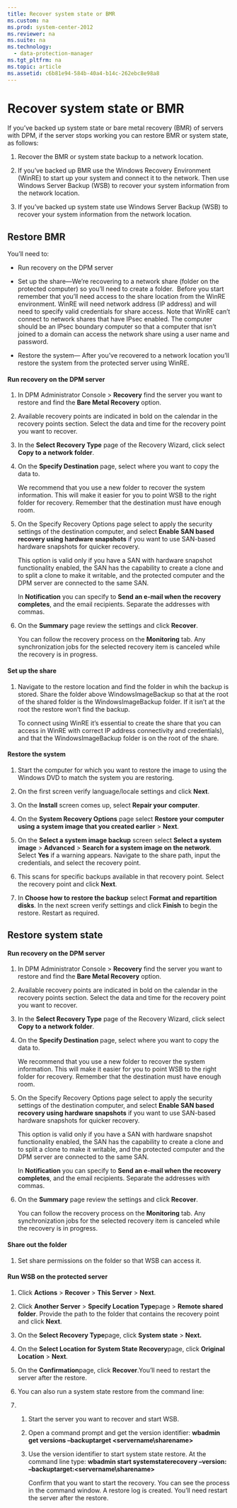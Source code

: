 ```yaml
---
title: Recover system state or BMR
ms.custom: na
ms.prod: system-center-2012
ms.reviewer: na
ms.suite: na
ms.technology: 
  - data-protection-manager
ms.tgt_pltfrm: na
ms.topic: article
ms.assetid: c6b81e94-584b-40a4-b14c-262ebc8e98a8
---
```

# Recover system state or BMR
If you’ve backed up system state or bare metal recovery \(BMR\) of servers with DPM, if the server stops working you can restore BMR or system state, as follows:

1.  Recover the BMR or system state backup to a network location.

2.  If you’ve backed up BMR use the Windows Recovery Environment \(WinRE\) to start up your system and connect it to the network. Then use Windows Server Backup \(WSB\) to recover your system information from the network location.

3.  If you’ve backed up system state use Windows Server Backup \(WSB\) to recover your system information from the network location.

## Restore BMR
You’ll need to:

-   Run recovery on the DPM server

-   Set up the share—We’re recovering to a network share \(folder on the protected computer\) so you’ll need to create a folder.  Before you start remember that you’ll need access to the share location from the WinRE environment. WinRE will need network address \(IP address\) and will need to specify valid credentials for share access. Note that WinRE can’t connect to network shares that have IPsec enabled. The computer should be an IPsec boundary computer so that a computer that isn’t joined to a domain can access the network share using a user name and password.

-   Restore the system— After you’ve recovered to a network location you’ll restore the system from the protected server using WinRE.

#### Run recovery on the DPM server

1.  In DPM Administrator Console > **Recovery** find the server you want to restore and find the **Bare Metal Recovery** option.

2.  Available recovery points are indicated in bold on the calendar in the recovery points section. Select the data and time for the recovery point you want to recover.

3.  In the **Select Recovery Type** page of the Recovery Wizard, click select **Copy to a network folder**.

4.  On the **Specify Destination** page, select where you want to copy the data to.

    We recommend that you use a new folder to recover the system information. This will make it easier for you to point WSB to the right folder for recovery. Remember that the destination must have enough room.

5.  On the Specify Recovery Options page select to apply the security settings of the destination computer, and select **Enable SAN based recovery using hardware snapshots** if you want to use SAN\-based hardware snapshots for quicker recovery.

    This option is valid only if you have a SAN with hardware snapshot functionality enabled, the SAN has the capability to create a clone and to split a clone to make it writable, and the protected computer and the DPM server are connected to the same SAN.

    In **Notification** you can specify to **Send an e\-mail when the recovery completes**, and the email recipients. Separate the addresses with commas.

6.  On the **Summary** page review the settings and click **Recover**.

    You can follow the recovery process on the **Monitoring** tab. Any synchronization jobs for the selected recovery item is canceled while the recovery is in progress.

#### Set up the share

1.  Navigate to the restore location and find the folder in whih the backup is stored.  Share the folder above WindowsImageBackup so that at the root of the shared folder is the WindowsImageBackup folder. If it isn’t at the root the restore won’t find the backup.

    To connect using WinRE it’s essential to create the share that you can access in WinRE with correct IP address connectivity and credentials\), and that the  WindowsImageBackup folder is on the root of the share.

#### Restore the system

1.  Start the computer for which you want to restore the image to using the Windows DVD to match the system you are restoring.

2.  On the first screen verify language\/locale settings and click **Next**.

3.  On the **Install** screen comes up, select **Repair your computer**.

4.  On the **System Recovery Options** page select **Restore your computer using a system image that you created earlier** > **Next**.

5.  On the **Select a system image backup** screen select **Select a system image** > **Advanced** > **Search for a system image on the network**.  Select **Yes** if a warning appears. Navigate to the share path, input the credentials, and select the recovery point.

6.  This scans for specific backups available in that recovery point. Select the recovery point and click **Next**.

7.  In **Choose how to restore the backup** select **Format and repartition disks**. In the next screen verify settings and click **Finish** to begin the restore. Restart as required.

## Restore system state

#### Run recovery on the DPM server

1.  In DPM Administrator Console > **Recovery** find the server you want to restore and find the **Bare Metal Recovery** option.

2.  Available recovery points are indicated in bold on the calendar in the recovery points section. Select the data and time for the recovery point you want to recover.

3.  In the **Select Recovery Type** page of the Recovery Wizard, click select **Copy to a network folder**.

4.  On the **Specify Destination** page, select where you want to copy the data to.

    We recommend that you use a new folder to recover the system information. This will make it easier for you to point WSB to the right folder for recovery. Remember that the destination must have enough room.

5.  On the Specify Recovery Options page select to apply the security settings of the destination computer, and select **Enable SAN based recovery using hardware snapshots** if you want to use SAN\-based hardware snapshots for quicker recovery.

    This option is valid only if you have a SAN with hardware snapshot functionality enabled, the SAN has the capability to create a clone and to split a clone to make it writable, and the protected computer and the DPM server are connected to the same SAN.

    In **Notification** you can specify to **Send an e\-mail when the recovery completes**, and the email recipients. Separate the addresses with commas.

6.  On the **Summary** page review the settings and click **Recover**.

    You can follow the recovery process on the **Monitoring** tab. Any synchronization jobs for the selected recovery item is canceled while the recovery is in progress.

#### Share out the folder

1.  Set share permissions on the folder so that WSB can access it.

#### Run WSB on the protected server

1.  Click **Actions** > **Recover** > **This Server** > **Next**.

2.  Click **Another Server** > **Specify Location Type**page > **Remote shared folder**. Provide the path to the folder that contains the recovery point and click **Next**.

3.  On the **Select Recovery Type**page, click **System state** > **Next.**

4.  On the **Select Location for System State Recovery**page, click **Original Location** > **Next**.

5.  On the **Confirmation**page, click **Recover**.You’ll need to restart the server after the restore.

6.  You can also run a system state restore from the command line:

7.  1.  Start the server you want to recover and start WSB.

    2.  Open a command prompt and get the version identifier: **wbadmin get versions –backuptarget <servername\\sharename>**

    3.  Use the version identifier to start system state restore. At the command line type: **wbadmin start systemstaterecovery –version:<versionidentified> –backuptarget:<servername\\sharename>**

        Confirm that you want to start the recovery. You can see the process in the command window. A restore log is created. You’ll need restart the server after the restore.
